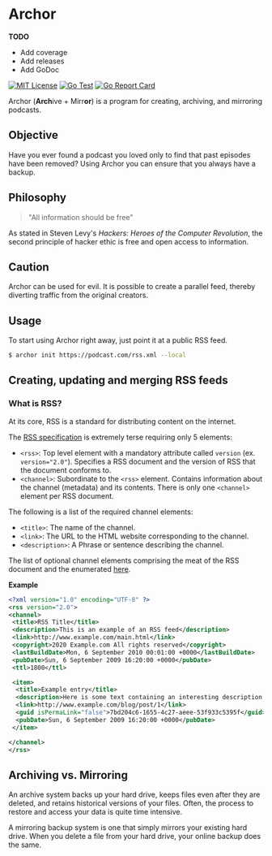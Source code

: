 # Archor

**TODO**
* Add coverage
* Add releases
* Add GoDoc

[![MIT License](https://img.shields.io/badge/License-MIT-blue.svg)](https://github.com/nickolashkraus/archer/blob/master/LICENSE)
[![Go Test](https://github.com/github/docs/actions/workflows/main.yml/badge.svg)](https://github.com/nickolashkraus/archor/actions/workflows/go.yml)
[![Go Report Card](https://goreportcard.com/badge/github.com/nickolashkraus/archor)](https://goreportcard.com/report/github.com/nickolashkraus/archor)

Archor (**Arch**ive + Mirr**or**) is a program for creating, archiving, and mirroring podcasts.

## Objective

Have you ever found a podcast you loved only to find that past episodes have been removed? Using Archor you can ensure that you always have a backup.

## Philosophy

>"All information should be free"

As stated in Steven Levy's *Hackers: Heroes of the Computer Revolution*, the second principle of hacker ethic is free and open access to information.

## Caution

Archor can be used for evil. It is possible to create a parallel feed, thereby diverting traffic from the original creators.

## Usage

To start using Archor right away, just point it at a public RSS feed.

```bash
$ archor init https://podcast.com/rss.xml --local
```

## Creating, updating and merging RSS feeds

### What is RSS?

At its core, RSS is a standard for distributing content on the internet.

The [RSS specification](https://validator.w3.org/feed/docs/rss2.html) is extremely terse requiring only 5 elements:
* `<rss>`: Top level element with a mandatory attribute called `version` (ex. `version="2.0"`). Specifies a RSS document and the version of RSS that the document conforms to.
* `<channel>`: Subordinate to the `<rss>` element. Contains information about the channel (metadata) and its contents. There is only one `<channel>` element per RSS document.

The following is a list of the required channel elements:
* `<title>`: The name of the channel.
* `<link>`:	The URL to the HTML website corresponding to the channel.
* `<description>`: A Phrase or sentence describing the channel.

The list of optional channel elements comprising the meat of the RSS document and the enumerated [here](https://validator.w3.org/feed/docs/rss2.html#optionalChannelElements).

**Example**
```xml
<?xml version="1.0" encoding="UTF-8" ?>
<rss version="2.0">
<channel>
 <title>RSS Title</title>
 <description>This is an example of an RSS feed</description>
 <link>http://www.example.com/main.html</link>
 <copyright>2020 Example.com All rights reserved</copyright>
 <lastBuildDate>Mon, 6 September 2010 00:01:00 +0000</lastBuildDate>
 <pubDate>Sun, 6 September 2009 16:20:00 +0000</pubDate>
 <ttl>1800</ttl>

 <item>
  <title>Example entry</title>
  <description>Here is some text containing an interesting description.</description>
  <link>http://www.example.com/blog/post/1</link>
  <guid isPermaLink="false">7bd204c6-1655-4c27-aeee-53f933c5395f</guid>
  <pubDate>Sun, 6 September 2009 16:20:00 +0000</pubDate>
 </item>

</channel>
</rss>
```

## Archiving vs. Mirroring

An archive system backs up your hard drive, keeps files even after they are deleted, and retains historical versions of your files.  Often, the process to restore and access your data is quite time intensive.

A mirroring backup system is one that simply mirrors your existing hard drive.  When you delete a file from your hard drive, your online backup does the same.
